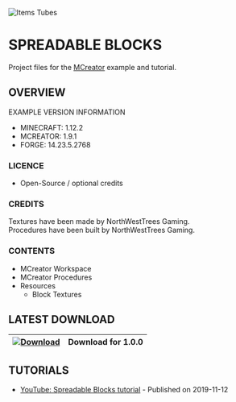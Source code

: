 ![Items Tubes](https://i.imgur.com/sxteK14.png)
# SPREADABLE BLOCKS
Project files for the [MCreator](https://mcreator.net/) example and tutorial.

## OVERVIEW
EXAMPLE VERSION INFORMATION

* MINECRAFT: 1.12.2
* MCREATOR: 1.9.1
* FORGE: 14.23.5.2768

### LICENCE
- Open-Source / optional credits

### CREDITS
Textures have been made by NorthWestTrees Gaming.    
Procedures have been built by NorthWestTrees Gaming.

### CONTENTS
* MCreator Workspace
* MCreator Procedures
* Resources
    * Block Textures

## LATEST DOWNLOAD
| [![Download](https://i.imgur.com/Xcxx2Gr.png)](https://github.com/MCreator-Examples/Spreadable-Blocks/files/6673019/mcreator_example_spreadable_blocks_1.0.0.zip) | Download for 1.0.0 |
| --- | --- |

## TUTORIALS
* [YouTube: Spreadable Blocks tutorial](https://youtu.be/t1gQSwcnhik) - Published on 2019-11-12
